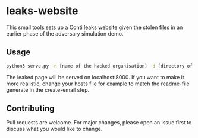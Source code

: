 # leaks-website

This small tools sets up a Conti leaks website given the stolen files in an earlier phase of the adversary simulation demo.
## Usage

```bash
python3 serve.py -n [name of the hacked organisation] -d [directory of the stolen files to include on the website] -s [amount of the stolen files to display on the website]
```

The leaked page will be served on localhost:8000. If you want to make it more realistic, change your hosts file for example to match the readme-file generate in the create-email step.

## Contributing
Pull requests are welcome. For major changes, please open an issue first to discuss what you would like to change.

